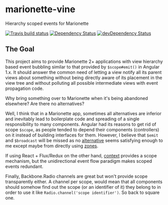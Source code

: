 # marionette-vine

Hierarchy scoped events for Marionette

[![Travis build status](http://img.shields.io/travis/th3hunt/marionette-vine.svg?style=flat)](https://travis-ci.org/th3hunt/marionette-vine)
[![Dependency Status](https://david-dm.org/th3hunt/marionette-vine.svg)](https://david-dm.org/th3hunt/marionette-vine)
[![devDependency Status](https://david-dm.org/th3hunt/marionette-vine/dev-status.svg)](https://david-dm.org/th3hunt/marionette-vine#info=devDependencies)


## The Goal

This project aims to provide Marionette 2+ applications with view hierarchy based event bubbling similar to that provided by `$scope#emit()` in Angular 1.x. It should answer the common need of letting a view notify all its parent views about something without being directly aware of its placement in the view tree and without polluting all possible intermediate views with event propagation code. 


Why bring something over to Marionette when it's being abandoned elsewhere? Are there no alternatives?


Well, I think that in a Marionette app, sometimes all alternatives are inferior and inevitably lead to boilerplate code and spreading of a single responsibility to many components. Angular had its reasons to get rid of scope `$scope`, as people tended to depend their components (controllers) on it instead of building interfaces for them. However, I believe that `$emit` and `$broadcast` will be missed as no [alternative](http://stackoverflow.com/questions/34700438/global-events-in-angular-2) seems satisfying enough to me except maybe from directly using [zones](https://github.com/angular/zone.js/).


If using React + Flux/Redux on the other hand, [context](https://facebook.github.io/react/docs/context.html) provides a scope mechanism, but the unidirectional event flow paradigm makes scoped events redundant.  


Finally, Backbone.Radio channels are great but won't provide scope transparently either. A channel per scope, would mean that all components should somehow find out the scope (or an identifier of it) they belong to in order to use it like `Radio.channel('scope identifier')`. So back to square one.

